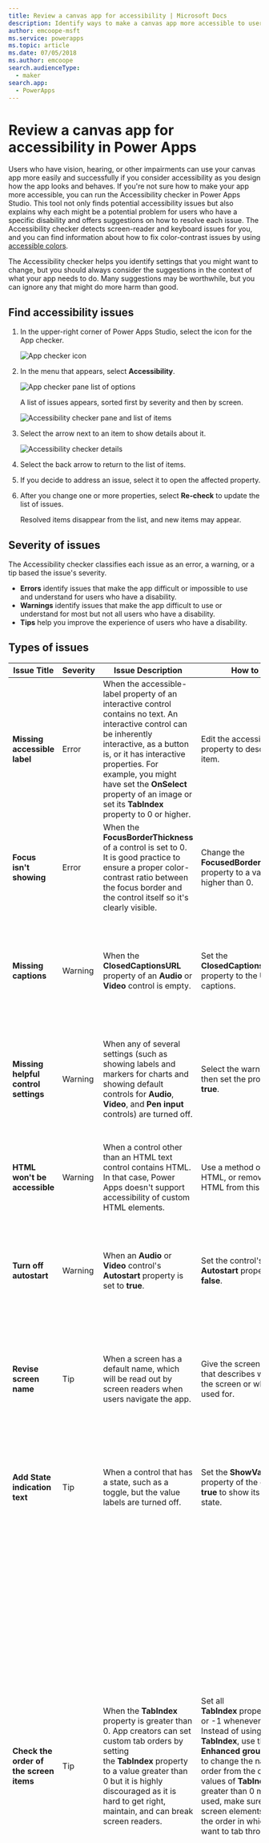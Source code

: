 ```yaml
---
title: Review a canvas app for accessibility | Microsoft Docs
description: Identify ways to make a canvas app more accessible to users who have vision, hearing, and other impairments
author: emcoope-msft
ms.service: powerapps
ms.topic: article
ms.date: 07/05/2018
ms.author: emcoope
search.audienceType: 
  - maker
search.app: 
  - PowerApps
---
```


# Review a canvas app for accessibility in Power Apps

Users who have vision, hearing, or other impairments can use your canvas app more easily and successfully if you consider accessibility as you design how the app looks and behaves. If you're not sure how to make your app more accessible, you can run the Accessibility checker in Power Apps Studio. This tool not only finds potential accessibility issues but also explains why each might be a potential problem for users who have a specific disability and offers suggestions on how to resolve each issue.
The Accessibility checker detects screen-reader and keyboard issues for you, and you can find information about how to fix color-contrast issues  by using [accessible colors](accessible-apps-color.md).

The Accessibility checker helps you identify settings that you might want to change, but you should always consider the suggestions in the context of what your app needs to do. Many suggestions may be worthwhile, but you can ignore any that might do more harm than good.

## Find accessibility issues

1. In the upper-right corner of Power Apps Studio, select the icon for the App checker.

    ![App checker icon](./media/accessibility-checker/app-checker-icon.png)

2. In the menu that appears, select **Accessibility**.

    ![App checker pane list of options](./media/accessibility-checker/app-checker-menu.png)

    A list of issues appears, sorted first by severity and then by screen.

    ![Accessibility checker pane and list of items](./media/accessibility-checker/accessibility-checker-pane.png)

3. Select the arrow next to an item to show details about it.

    ![Accessibility checker details](./media/accessibility-checker/details-pane.png)

4. Select the back arrow to return to the list of items.

5. If you decide to address an issue, select it to open the affected property.

6. After you change one or more properties, select **Re-check** to update the list of issues.

    Resolved items disappear from the list, and new items may appear.

## Severity of issues

The Accessibility checker classifies each issue as an error, a warning, or a tip based the issue's severity.

- **Errors** identify issues that make the app difficult or impossible to use and understand for users who have a disability.
- **Warnings** identify issues that make the app difficult to use or understand for most but not all users who have a disability.
- **Tips** help you improve the experience of users who have a disability.

## Types of issues

| Issue Title                            | Severity | Issue Description  | How to fix | Why fix|
| ------------------------------         |:---------| -----| ------|------ |
| **Missing accessible label**           | Error    | When the accessible-label property of an interactive control contains no text. An interactive control can be inherently interactive, as a button is, or it has interactive properties. For example, you might have set the **OnSelect** property of an image or set its **TabIndex** property to 0 or higher.  | Edit the accessible-label property to describe the item. | If the accessible-label property contains no text, people who can’t see the screen won't understand what’s in images and controls. |
| **Focus isn't showing**                | Error    | When the **FocusBorderThickness** of a control is set to 0. It is good practice to ensure a proper color-contrast ratio between the focus border and the control itself so it's clearly visible. | Change the **FocusedBorderThickness** property to a value that's higher than 0.  | If the focus isn't visible, people who don't use a mouse can't see it when they interact with the app.   |
| **Missing captions**                   | Warning  | When the **ClosedCaptionsURL** property of an **Audio** or **Video** control is empty. | Set the **ClosedCaptionsURL** property to the URL for captions. | Without captions, people who have disabilities might not get any information from a video or audio segment. |
| **Missing helpful control settings**   | Warning  | When any of several settings (such as showing labels and markers for charts and showing default controls for **Audio**, **Video**, and **Pen input** controls) are turned off. | Select the warning, and then set the property to **true**. | By changing this property setting, you give the user better information about how the controls in your app function. |
| **HTML won't be accessible**           | Warning  | When a control other than an HTML text control contains HTML. In that case, Power Apps doesn't support accessibility of custom HTML elements. | Use a method other than HTML, or remove the HTML from this element. | Your app won't work correctly or be accessible if you add interactive HTML elements. |
| **Turn off autostart**                 | Warning  | When an **Audio** or **Video** control's **Autostart** property is set to **true**. | Set the control's **Autostart** property to **false**. | Video and audio files that play automatically can distract users. Let them choose whether to play a clip. |
| **Revise screen name**                 | Tip      | When a screen has a default name, which will be read out by screen readers when users navigate the app. | Give the screen a name that describes what's on the screen or what it's used for.| People who are blind, have low vision, or a reading disability rely on screen names to navigate using the screen reader. |
| **Add State indication text**          | Tip      |  When a control that has a state, such as a toggle, but the value labels are turned off. | Set the **ShowValue** property of the control to **true** to show its current state. | Users won't get confirmation of their actions if the state of the control doesn't appear. |
| **Check the order of the screen items**| Tip      | When the **TabIndex** property is greater than 0. App creators can set custom tab orders by setting the **TabIndex** property to a value greater than 0 but it is highly discouraged as it is hard to get right, maintain, and can break screen readers. | Set all **TabIndex** properties to 0 or -1 whenever possible.  Instead of using **TabIndex**, use the **Enhanced group** control to change the navigation order from the default.  If values of **TabIndex** greater than 0 must be used, make sure that your screen elements match the order in which you'd want to tab through them. | The navigation order should mirror the order in which controls appear on the screen, which is the default.  If manual adjustments are made, it is difficult to maintain the correct order especially in the presence of the browser's address bar and other controls outside of the app.  This can make a screen reader very difficult to use.  When read by the screen reader, the controls should be presented in the same order in which they are seen on the screen, instead of an order that's less intuitive.  |
| **Add another input method**           | Tip      | When an app contains a **Pen** control. This tip reminds you to include a separate method of input. | Add a **Text input** control in addition to the **Pen** control for an accessible experience. | Some users can't use a pen and require another way to provide information (for example, by typing a signature). |

## Next steps

[Accessibility limitations in canvas apps](accessible-apps-limitations.md)

### See also

- [Create accessible apps](accessible-apps.md)
- [Accessible app structure](accessible-apps-structure.md)
- [Accessible colors in Power Apps](accessible-apps-color.md)
- [Show or hide content from assistive technologies for canvas apps](accessible-apps-content-visibility.md)
- [Announce dynamic changes with live regions for canvas apps](accessible-apps-live-regions.md)
- [Accessibility properties](controls/properties-accessibility.md)